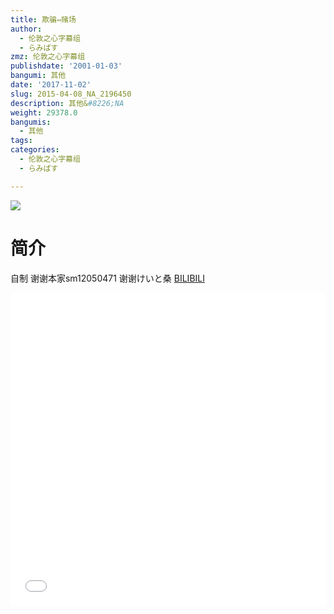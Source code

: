 ```yaml
---
title: 欺骗⇔赌场
author:
  - 伦敦之心字幕组
  - らみぱす
zmz: 伦敦之心字幕组
publishdate: '2001-01-03'
bangumi: 其他
date: '2017-11-02'
slug: 2015-04-08_NA_2196450
description: 其他&#8226;NA
weight: 29378.0
bangumis:
  - 其他
tags:
categories:
  - 伦敦之心字幕组
  - らみぱす

---
```

![](https://i.imgur.com/NjOLF1O.png)
# 简介  
自制 谢谢本家sm12050471
  谢谢けいと桑
  [BILIBILI](https://www.bilibili.com/video/av2196450/)

<div class="vcontainer">  <iframe class='video' src="//www.bilibili.com/blackboard/player.html?aid=2196450" width="100%" height="500" frameborder="0" allowfullscreen="allowfullscreen"></iframe></div>
